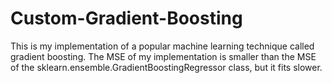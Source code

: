 # Custom-Gradient-Boosting
This is my implementation of a popular machine learning technique called gradient boosting. The MSE of my implementation is smaller than the MSE of the sklearn.ensemble.GradientBoostingRegressor class, but it fits slower.
